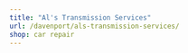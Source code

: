 ```yaml
---
title: "Al's Transmission Services"
url: /davenport/als-transmission-services/
shop: car repair
---
```


